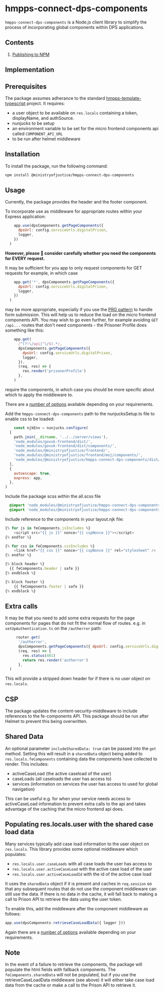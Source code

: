 # hmpps-connect-dps-components

`hmpps-connect-dps-components` is a Node.js client library to simplify the process of incorporating global components 
within DPS applications.

## Contents

1. [Publishing to NPM](readme/publishing.md)


## Implementation

## Prerequisites

The package assumes adherance to the standard [hmpps-template-typescript](https://github.com/ministryofjustice/hmpps-template-typescript) project.
It requires:
 - a user object to be available on `res.locals` containing a token, displayName, and authSource.
 - nunjucks to be setup
 - an environment variable to be set for the micro frontend components api called `COMPONENT_API_URL`
 - to be run after helmet middleware

## Installation

To install the package, run the following command:

```bash
npm install @ministryofjustice/hmpps-connect-dps-components
```

## Usage

Currently, the package provides the header and the footer component.

To incorporate use as middleware for appropriate routes within your Express application:

```javascript
    app.use(dpsComponents.getPageComponents({
      dpsUrl: config.serviceUrls.digitalPrison,
      logger,
    })
  )
```

**However, please 🙏 consider carefully whether you need the components for EVERY request.**

It may be sufficient for you app to only request components for GET requests for example, in which case

```javascript
    app.get('*', dpsComponents.getPageComponents({
      dpsUrl: config.serviceUrls.digitalPrison,
      logger,
    })
  )
```

may be more appropriate, especially if you use the [PRG pattern](https://en.wikipedia.org/wiki/Post/Redirect/Get) to
handle form submission. This will help us to reduce the load on the micro frontend components API. You may wish to
go even further, for example avoiding `GET /api...` routes that don't need components - the Prisoner Profile does
something like this:

```javascript
    app.get(
      /^(?!\/api|^\/$).*/,
      dpsComponents.getPageComponents({
        dpsUrl: config.serviceUrls.digitalPrison,
        logger,
      }),
      (req, res) => {
        res.render('prisonerProfile')
      },
    )
```

require the components, in which case you should be more specific about which to apply the middleware to. 

There are a [number of options](./src/index.ts) available depending on your requirements.

Add the `hmpps-connect-dps-components` path to the nunjucksSetup.ts file to enable css to be loaded:

```javascript
    const njkEnv = nunjucks.configure(
  [
    path.join(__dirname, '../../server/views'),
    'node_modules/govuk-frontend/dist/',
    'node_modules/govuk-frontend/dist/components/',
    'node_modules/@ministryofjustice/frontend/',
    'node_modules/@ministryofjustice/frontend/moj/components/',
    'node_modules/@ministryofjustice/hmpps-connect-dps-components/dist/assets/',
  ],
  {
    autoescape: true,
    express: app,
  },
)
```

Include the package scss within the all.scss file
```scss
  @import 'node_modules/@ministryofjustice/hmpps-connect-dps-components/dist/assets/footer';
  @import 'node_modules/@ministryofjustice/hmpps-connect-dps-components/dist/assets/header-bar';
```

Include reference to the components in your layout.njk file:

```typescript
{% for js in feComponents.jsIncludes %}
    <script src="{{ js }}" nonce="{{ cspNonce }}"></script>
{% endfor %}

{% for css in feComponents.cssIncludes %}
    <link href="{{ css }}" nonce="{{ cspNonce }}" rel="stylesheet" />
{% endfor %}
```
```typescript
{% block header %}
  {{ feComponents.header | safe }}
{% endblock %}
```
```typescript
{% block footer %}
    {{ feComponents.footer | safe }}
{% endblock %}
```

## Extra calls

It may be that you need to add some extra requests for the page components for pages that do not fit the normal flow 
of routes. e.g. in `setUpAuthentication.ts` on the `/autherror` path:

```javascript
     router.get(
      '/autherror',
      dpsComponents.getPageComponents({ dpsUrl: config.serviceUrls.digitalPrison }),
      (req, res) => {
        res.status(401)
        return res.render('autherror')
      },
  )
```

This will provide a stripped down header for if there is no user object on `res.locals`.

## CSP

The package updates the content-security-middleware to include references to the fe-components API. This package should 
be run after Helmet to prevent this being overwritten.

## Shared Data 

An optional parameter `includeSharedData: true` can be passed into the `get` method. Setting this will result in a 
`sharedData` object being added to `res.locals.feComponents` containing data the components have collected to render. 
This includes:

- activeCaseLoad (the active caseload of the user)
- caseLoads (all caseloads the user has access to)
- services (information on services the user has access to used for global navigation)

This can be useful e.g. for when your service needs access to activeCaseLoad information to prevent extra calls to the 
api and takes advantage of the caching that the micro frontend api does.

## Populating res.locals.user with the shared case load data

Many services typically add case load information to the user object on `res.locals`. This library provides some 
optional middleware which populates:
- `res.locals.user.caseLoads` with all case loads the user has access to
- `res.locals.user.activeCaseLoad` with the active case load of the user
- `res.locals.user.activeCaseLoadId` with the id of the active case load
 
It uses the `sharedData` object if it is present and caches in `req.session` so that any subsequent routes that do not 
use the component middleware can still use the data. If there is no data in the cache, it will fall back to making a 
call to Prison API to retrieve the data using the user token.

To enable this, add the middleware after the component middleware as follows:

```javascript
app.use(dpsComponents.retrieveCaseLoadData({ logger }))
```

Again there are a [number of options](./src/index.ts) available depending on your requirements.

## Note

In the event of a failure to retrieve the components, the package will populate the html fields with fallback components.
The `feComponents.sharedData` will not be populated, but if you use the retrieveCaseLoadData middleware (see above) it 
will either take case load data from the cache or make a call to the Prison API to retrieve it.  